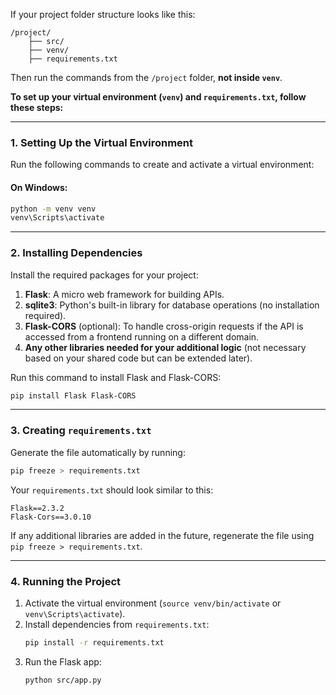    If your project folder structure looks like this:
   ```
   /project/
       ├── src/
       ├── venv/
       ├── requirements.txt
   ```
   Then run the commands from the `/project` folder, **not inside `venv`**.


**To set up your virtual environment (`venv`) and `requirements.txt`, follow these steps:**

---

### **1. Setting Up the Virtual Environment**
Run the following commands to create and activate a virtual environment:

#### On Windows:
```bash
python -m venv venv
venv\Scripts\activate
```

---

### **2. Installing Dependencies**
Install the required packages for your project:

1. **Flask**: A micro web framework for building APIs.
2. **sqlite3**: Python's built-in library for database operations (no installation required).
3. **Flask-CORS** (optional): To handle cross-origin requests if the API is accessed from a frontend running on a different domain.
4. **Any other libraries needed for your additional logic** (not necessary based on your shared code but can be extended later).

Run this command to install Flask and Flask-CORS:
```bash
pip install Flask Flask-CORS
```

---

### **3. Creating `requirements.txt`**
Generate the file automatically by running:
```bash
pip freeze > requirements.txt
```

Your `requirements.txt` should look similar to this:
```
Flask==2.3.2
Flask-Cors==3.0.10
```

If any additional libraries are added in the future, regenerate the file using `pip freeze > requirements.txt`.

---

### **4. Running the Project**
1. Activate the virtual environment (`source venv/bin/activate` or `venv\Scripts\activate`).
2. Install dependencies from `requirements.txt`:
   ```bash
   pip install -r requirements.txt
   ```
3. Run the Flask app:
   ```bash
   python src/app.py
   ```

